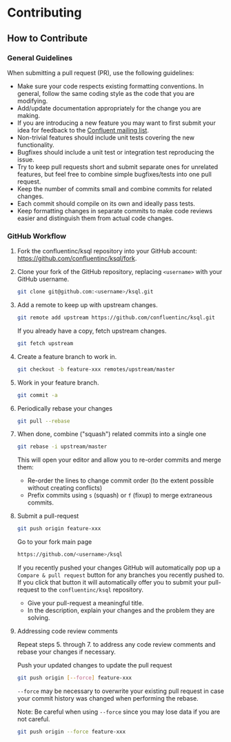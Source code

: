 # Contributing

## How to Contribute

### General Guidelines

When submitting a pull request (PR), use the following guidelines:

* Make sure your code respects existing formatting conventions. In general, follow the same coding style as the code that you are modifying.
* Add/update documentation appropriately for the change you are making.
* If you are introducing a new feature you may want to first submit your idea for feedback to the [Confluent mailing list](mailto:partner-support@confluent.io).
* Non-trivial features should include unit tests covering the new functionality.
* Bugfixes should include a unit test or integration test reproducing the issue.
* Try to keep pull requests short and submit separate ones for unrelated features, but feel free to combine simple bugfixes/tests into one pull request.
* Keep the number of commits small and combine commits for related changes.
* Each commit should compile on its own and ideally pass tests.
* Keep formatting changes in separate commits to make code reviews easier and distinguish them from actual code changes.

### GitHub Workflow

1. Fork the confluentinc/ksql repository into your GitHub account: https://github.com/confluentinc/ksql/fork.

2. Clone your fork of the GitHub repository, replacing `<username>` with your GitHub username.

   ```bash
   git clone git@github.com:<username>/ksql.git
   ```

3. Add a remote to keep up with upstream changes.

   ```bash
   git remote add upstream https://github.com/confluentinc/ksql.git
   ```

   If you already have a copy, fetch upstream changes.

   ```bash
   git fetch upstream
   ```
  
4. Create a feature branch to work in.

   ```bash
   git checkout -b feature-xxx remotes/upstream/master
   ```

5. Work in your feature branch.

   ```bash
   git commit -a
   ```

6. Periodically rebase your changes

   ```bash
   git pull --rebase
   ```

7. When done, combine ("squash") related commits into a single one

   ```bash
   git rebase -i upstream/master
   ```

   This will open your editor and allow you to re-order commits and merge them:
   - Re-order the lines to change commit order (to the extent possible without creating conflicts)
   - Prefix commits using `s` (squash) or `f` (fixup) to merge extraneous commits.

8. Submit a pull-request

   ```bash
   git push origin feature-xxx
   ```

   Go to your fork main page

   ```bash
   https://github.com/<username>/ksql
   ```

   If you recently pushed your changes GitHub will automatically pop up a `Compare & pull request` button for any branches you recently pushed to. If you click that button it will automatically offer you to submit your pull-request to the `confluentinc/ksql` repository.

   - Give your pull-request a meaningful title.
   - In the description, explain your changes and the problem they are solving.

9. Addressing code review comments

   Repeat steps 5. through 7. to address any code review comments and rebase your changes if necessary.

   Push your updated changes to update the pull request

   ```bash
   git push origin [--force] feature-xxx
   ```

   `--force` may be necessary to overwrite your existing pull request in case your
  commit history was changed when performing the rebase.

   Note: Be careful when using `--force` since you may lose data if you are not careful.

   ```bash
   git push origin --force feature-xxx
   ```